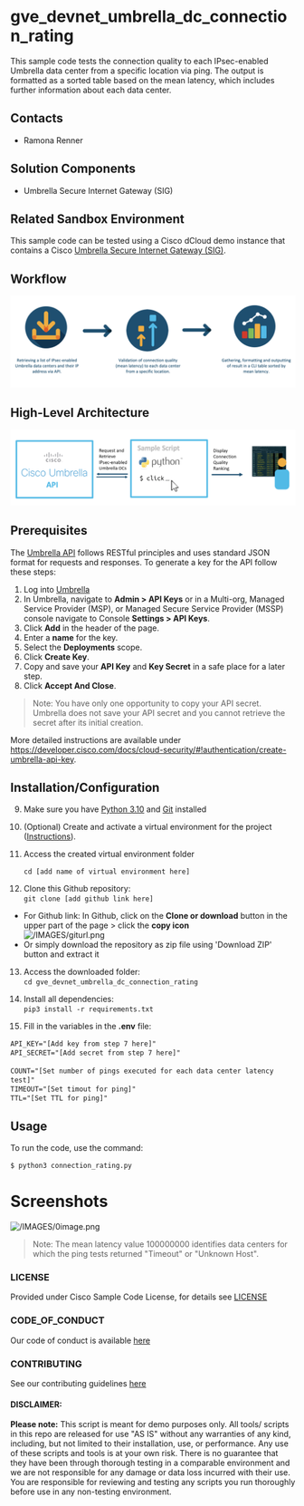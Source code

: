 # gve_devnet_umbrella_dc_connection_rating
This sample code tests the connection quality to each IPsec-enabled Umbrella data center from a specific location via ping. The output is formatted as a sorted table based on the mean latency, which includes further information about each data center.  

## Contacts
* Ramona Renner

## Solution Components
* Umbrella Secure Internet Gateway (SIG)

## Related Sandbox Environment

This sample code can be tested using a Cisco dCloud demo instance that contains a Cisco [Umbrella Secure Internet Gateway (SIG)](https://developer.cisco.com/docs/sandbox/#!security/overview).

## Workflow

![/IMAGES/migration_workflow.png](/IMAGES/workflow.png)

## High-Level Architecture

![/IMAGES/migration_workflow.png](/IMAGES/architecture.png)

## Prerequisites
The [Umbrella API](https://developer.cisco.com/docs/cloud-security/#!getting-started/getting-started) follows RESTful principles and uses standard JSON format for requests and responses. To generate a key for the API follow these steps:
1. Log into [Umbrella](https://dashboard.umbrella.com)
2. In Umbrella, navigate to **Admin > API Keys** or in a Multi-org, Managed Service Provider (MSP), or Managed Secure Service Provider (MSSP) console navigate to Console **Settings > API Keys**.
3. Click **Add** in the header of the page.
4. Enter a **name** for the key. 
5. Select the **Deployments** scope.
6. Click **Create Key**.
7. Copy and save your **API Key** and **Key Secret** in a safe place for a later step.
8. Click **Accept And Close**.
> Note: You have only one opportunity to copy your API secret. Umbrella does not save your API secret and you cannot retrieve the secret after its initial creation.

More detailed instructions are available under https://developer.cisco.com/docs/cloud-security/#!authentication/create-umbrella-api-key.


## Installation/Configuration

9. Make sure you have [Python 3.10](https://www.python.org/downloads/) and [Git](https://git-scm.com/book/en/v2/Getting-Started-Installing-Git) installed

10. (Optional) Create and activate a virtual environment for the project ([Instructions](https://docs.python.org/3/tutorial/venv.html)).

11. Access the created virtual environment folder
    ```
    cd [add name of virtual environment here] 
    ```

12. Clone this Github repository:  
  ```git clone [add github link here]```
  * For Github link: 
      In Github, click on the **Clone or download** button in the upper part of the page > click the **copy icon**  
      ![/IMAGES/giturl.png](/IMAGES/giturl.png)
  * Or simply download the repository as zip file using 'Download ZIP' button and extract it

13. Access the downloaded folder:  
    ```cd gve_devnet_umbrella_dc_connection_rating```

14. Install all dependencies:  
  ```pip3 install -r requirements.txt```

15. Fill in the variables in the **.env** file:    
```
API_KEY="[Add key from step 7 here]"
API_SECRET="[Add secret from step 7 here]"

COUNT="[Set number of pings executed for each data center latency test]"
TIMEOUT="[Set timout for ping]"
TTL="[Set TTL for ping]"
```

## Usage
To run the code, use the command:
```
$ python3 connection_rating.py
```

# Screenshots

![/IMAGES/0image.png](/IMAGES/screenshot.png)

> Note: The mean latency value 100000000 identifies data centers for which the ping tests returned "Timeout" or "Unknown Host".

### LICENSE

Provided under Cisco Sample Code License, for details see [LICENSE](LICENSE.md)

### CODE_OF_CONDUCT

Our code of conduct is available [here](CODE_OF_CONDUCT.md)

### CONTRIBUTING

See our contributing guidelines [here](CONTRIBUTING.md)

#### DISCLAIMER:
<b>Please note:</b> This script is meant for demo purposes only. All tools/ scripts in this repo are released for use "AS IS" without any warranties of any kind, including, but not limited to their installation, use, or performance. Any use of these scripts and tools is at your own risk. There is no guarantee that they have been through thorough testing in a comparable environment and we are not responsible for any damage or data loss incurred with their use.
You are responsible for reviewing and testing any scripts you run thoroughly before use in any non-testing environment.